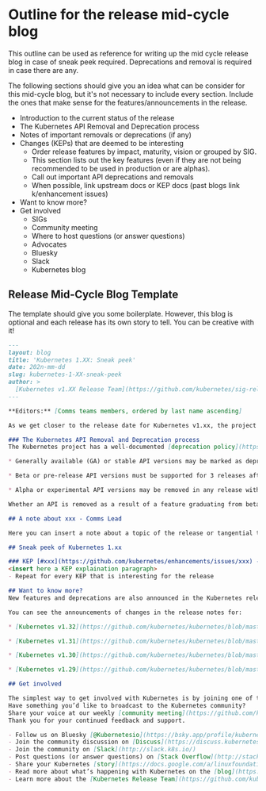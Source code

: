 # Outline for the release mid-cycle blog
This outline can be used as reference for writing up the mid cycle release blog in case of sneak peek required. Deprecations and removal is required in case there are any.

The following sections should give you an idea what can be consider for this mid-cycle blog, but it's not necessary to include every section. Include the ones that make sense for the features/announcements in the release.

* Introduction to the current status of the release
* The Kubernetes API Removal and Deprecation process
* Notes of important removals or deprecations (if any)
* Changes (KEPs) that are deemed to be interesting
    * Order release features by impact, maturity, vision or grouped by SIG.
    * This section lists out the key features (even if they are not being recommended to be used in production or are alphas).
    * Call out important API deprecations and removals
    * When possible, link upstream docs or KEP docs (past blogs link k/enhancement issues)
* Want to know more?
* Get involved
    * SIGs
    * Community meeting
    * Where to host questions (or answer questions) 
    * Advocates
    * Bluesky
    * Slack
    * Kubernetes blog


## Release Mid-Cycle Blog Template

The template should give you some boilerplate. However, this blog is optional and each release has its own story to tell. You can be creative with it!

```md
---
layout: blog
title: 'Kubernetes 1.XX: Sneak peek'
date: 202n-mm-dd
slug: kubernetes-1-XX-sneak-peek
author: >
  [Kubernetes v1.XX Release Team](https://github.com/kubernetes/sig-release/blob/master/releases/release-1.XX/release-team.md)
---

**Editors:** [Comms teams members, ordered by last name ascending]

As we get closer to the release date for Kubernetes v1.xx, the project develops and matures, features may be deprecated, removed, or replaced with better ones for the project's overall health. This blog outlines some of the planned changes for the Kubernetes 1.xx release, that the release team feels you should be aware off for the continued mantainance of your Kubernetes enviroment and keeping up to date with the latest changes. Information listed below is based on the current status of the v1.xx release and may change before the actual release date. 

### The Kubernetes API Removal and Deprecation process
The Kubernetes project has a well-documented [deprecation policy](https://kubernetes.io/docs/reference/using-api/deprecation-policy/) for features. This policy states that stable APIs may only be deprecated when a newer, stable version of that same API is available and that APIs have a minimum lifetime for each stability level. A deprecated API has been marked for removal in a future Kubernetes release, it will continue to function until removal (at least one year from the deprecation), but usage will result in a warning being displayed. Removed APIs are no longer available in the current version, at which point you must migrate to using the replacement.

* Generally available (GA) or stable API versions may be marked as deprecated but must not be removed within a major version of Kubernetes.

* Beta or pre-release API versions must be supported for 3 releases after the deprecation.

* Alpha or experimental API versions may be removed in any release without prior deprecation notice, this process can become a withdrawal in cases where a different implementation for the same feature is already in place.

Whether an API is removed as a result of a feature graduating from beta to stable or because that API simply did not succeed, all removals comply with this deprecation policy. Whenever an API is removed, migration options are communicated in the [documentation](https://kubernetes.io/docs/reference/using-api/deprecation-guide/).

## A note about xxx - Comms Lead

Here you can insert a note about a topic of the release or tangential to it. This can be a note about a feature, a process, or a community initiative that you think is important to highlight in the mid-cycle blog.

## Sneak peek of Kubernetes 1.xx

### KEP [#xxx](https://github.com/kubernetes/enhancements/issues/xxx) - Comms Owner
<insert here a KEP explaination paragraph>
- Repeat for every KEP that is interesting for the release

## Want to know more?
New features and deprecations are also announced in the Kubernetes release notes. We will formally announce what's new in [Kubernetes v1.xx](https://github.com/kubernetes/kubernetes/blob/master/CHANGELOG/CHANGELOG-1.xx.md) as part of the CHANGELOG for that release.

You can see the announcements of changes in the release notes for:

* [Kubernetes v1.32](https://github.com/kubernetes/kubernetes/blob/master/CHANGELOG/CHANGELOG-1.31.md)

* [Kubernetes v1.31](https://github.com/kubernetes/kubernetes/blob/master/CHANGELOG/CHANGELOG-1.31.md)

* [Kubernetes v1.30](https://github.com/kubernetes/kubernetes/blob/master/CHANGELOG/CHANGELOG-1.30.md)

* [Kubernetes v1.29](https://github.com/kubernetes/kubernetes/blob/master/CHANGELOG/CHANGELOG-1.29.md)

## Get involved

The simplest way to get involved with Kubernetes is by joining one of the many [Special Interest Groups](https://github.com/kubernetes/community/blob/master/sig-list.md) (SIGs) that align with your interests. 
Have something you’d like to broadcast to the Kubernetes community? 
Share your voice at our weekly [community meeting](https://github.com/kubernetes/community/tree/master/communication), and through the channels below. 
Thank you for your continued feedback and support.

- Follow us on Bluesky [@Kubernetesio](https://bsky.app/profile/kubernetes.io) for the latest updates
- Join the community discussion on [Discuss](https://discuss.kubernetes.io/)
- Join the community on [Slack](http://slack.k8s.io/)
- Post questions (or answer questions) on [Stack Overflow](http://stackoverflow.com/questions/tagged/kubernetes)
- Share your Kubernetes [story](https://docs.google.com/a/linuxfoundation.org/forms/d/e/1FAIpQLScuI7Ye3VQHQTwBASrgkjQDSS5TP0g3AXfFhwSM9YpHgxRKFA/viewform)
- Read more about what’s happening with Kubernetes on the [blog](https://kubernetes.io/blog/)
- Learn more about the [Kubernetes Release Team](https://github.com/kubernetes/sig-release/tree/master/release-team)
```